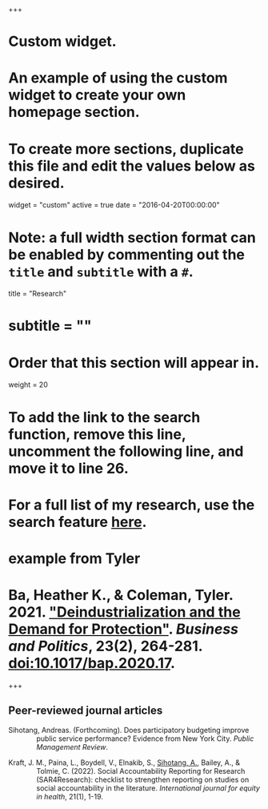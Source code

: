 +++
# Custom widget.
# An example of using the custom widget to create your own homepage section.
# To create more sections, duplicate this file and edit the values below as desired.
widget = "custom"
active = true
date = "2016-04-20T00:00:00"

# Note: a full width section format can be enabled by commenting out the `title` and `subtitle` with a `#`.
title = "Research"
# subtitle = ""


# Order that this section will appear in.
weight = 20

# To add the link to the search function, remove this line, uncomment the following line, and move it to line 26.
# For a full list of my research, use the search feature [here](https://www.jacobauthement.com/publication).

# example from Tyler
# Ba, Heather K., & Coleman, Tyler. 2021. ["Deindustrialization and the Demand for Protection"](https://www.tyler-coleman.com/publication/bacoleman2021). _Business and Politics_, 23(2), 264-281. [doi:10.1017/bap.2020.17](https://doi.org/10.1017/bap.2020.17).


+++
<h2>Peer-reviewed journal articles</h2>

<div style="padding-left: 4em; text-indent: -4em;">

<p>Sihotang, Andreas. (Forthcoming). Does participatory budgeting improve public service performance? Evidence from New York City. <i>Public Management Review</i>. 
  
  <p>Kraft, J. M., Paina, L., Boydell, V., Elnakib, S., <u>Sihotang, A.</u>, Bailey, A., & Tolmie, C. (2022). Social Accountability Reporting for Research (SAR4Research): checklist to strengthen reporting on studies on social accountability in the literature. <i>International journal for equity in health</i>, 21(1), 1-19. </p>


</div>
